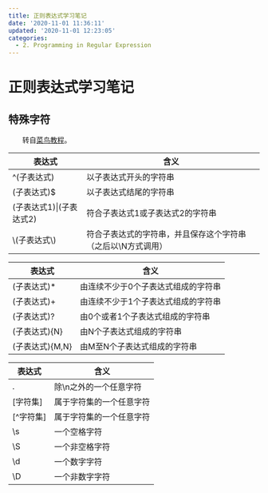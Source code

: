 ```yaml
---
title: 正则表达式学习笔记
date: '2020-11-01 11:36:11'
updated: '2020-11-01 12:23:05'
categories:
  - 2. Programming in Regular Expression
---
```

# 正则表达式学习笔记

## 特殊字符

　　转自[菜鸟教程](http://www.runoob.com/regexp/regexp-syntax.html)。

表达式|含义
-|-
^(子表达式)|以子表达式开头的字符串
(子表达式)$|以子表达式结尾的字符串
(子表达式1)\|(子表达式2)|符合子表达式1或子表达式2的字符串
\\(子表达式\\)|符合子表达式的字符串，并且保存这个字符串（之后以\N方式调用）

表达式|含义
-|-
(子表达式)*|由连续不少于0个子表达式组成的字符串
(子表达式)+|由连续不少于1个子表达式组成的字符串
(子表达式)?|由0个或者1个子表达式组成的字符串
(子表达式){N}|由N个子表达式组成的字符串
(子表达式){M,N}|由M至N个子表达式组成的字符串

表达式|含义
-|-
.|除\n之外的一个任意字符
[字符集]|属于字符集的一个任意字符
[^字符集]|属于字符集的一个任意字符
\s|一个空格字符
\S|一个非空格字符
\d|一个数字字符
\D|一个非数字字符
